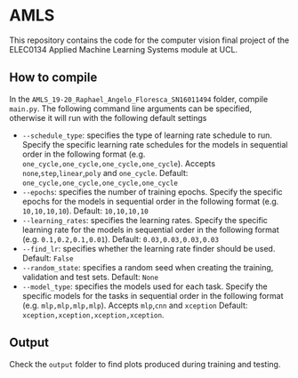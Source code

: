 # AMLS
This repository contains the code for the computer vision final project of the ELEC0134 Applied Machine Learning Systems module at UCL.

## How to compile
In the `AMLS_19-20_Raphael_Angelo_Floresca_SN16011494` folder, compile `main.py`. The following command line arguments can be specified, otherwise it will run with the following default settings
- `--schedule_type`: specifies the type of learning rate schedule to run. Specify the specific learning rate schedules for the models in sequential order in the following format (e.g. `one_cycle,one_cycle,one_cycle,one_cycle`). Accepts `none`,`step`,`linear`,`poly` and `one_cycle`. Default: `one_cycle,one_cycle,one_cycle,one_cycle`
- `--epochs`: specifies the number of training epochs. Specify the specific epochs for the models in sequential order in the following format (e.g. `10,10,10,10`). Default: `10,10,10,10`
- `--learning_rates`: specifies the learning rates. Specify the specific learning rate for the models in sequential order in the following format (e.g. `0.1,0.2,0.1,0.01`). Default: `0.03,0.03,0.03,0.03`
- `--find_lr`: specifies whether the learning rate finder should be used. Default: `False`
- `--random_state`: specifies a random seed when creating the training, validation and test sets. Default: `None`
- `--model_type`: specifies the models used for each task. Specify the specific models for the tasks in sequential order in the following format (e.g. `mlp,mlp,mlp,mlp`). Accepts `mlp`,`cnn` and `xception` Default: `xception,xception,xception,xception`.
## Output
Check the `output` folder to find plots produced during training and testing.
